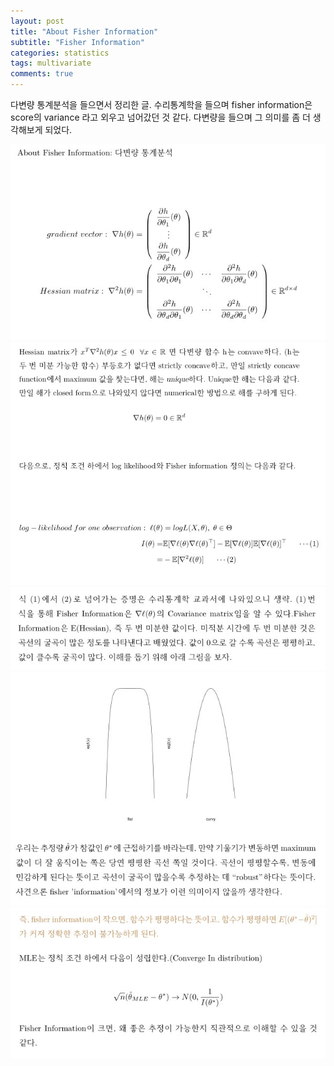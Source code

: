 ```yaml
---
layout: post
title: "About Fisher Information"
subtitle: "Fisher Information"
categories: statistics
tags: multivariate
comments: true
---
```


다변량 통계분석을 들으면서 정리한 글. 수리통계학을 들으며 fisher information은 score의 variance 라고 외우고 넘어갔던 것 같다.
다변량을 들으며 그 의미를 좀 더 생각해보게 되었다.

<img src="https://github.com/mathholic/mathholic.github.io/blob/master/assets/img/fisher1.jpg?raw=true">

<img src="https://github.com/mathholic/mathholic.github.io/blob/master/assets/img/fisher2.jpg?raw=true">

<img src="https://github.com/mathholic/mathholic.github.io/blob/master/assets/img/fisher3.jpg?raw=true">

<img src="https://github.com/mathholic/mathholic.github.io/blob/master/assets/img/fisher4.jpg?raw=true">

<img src="https://github.com/mathholic/mathholic.github.io/blob/master/assets/img/fisher5.jpg?raw=true">
